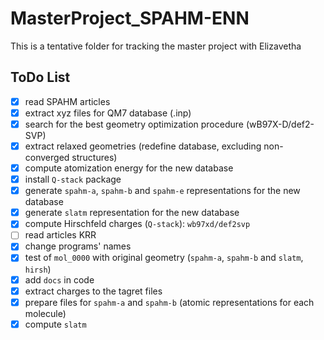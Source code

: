 # MasterProject_SPAHM-ENN
This is a tentative folder for tracking the master project with Elizavetha

## ToDo List
- [X] read SPAHM articles
- [X] extract xyz files for QM7 database (.inp)
- [X] search for the best geometry optimization procedure (wB97X-D/def2-SVP)
- [X] extract relaxed geometries (redefine database, excluding non-converged structures)
- [X] compute atomization energy for the new database
- [X] install `Q-stack` package
- [X] generate `spahm-a`, `spahm-b` and `spahm-e` representations for the new database
- [X] generate `slatm` representation for the new database 
- [X] compute Hirschfeld charges (`Q-stack`): `wb97xd/def2svp`
- [ ] read articles KRR
- [X] change programs' names
- [X] test of `mol_0000` with original geometry (`spahm-a`, `spahm-b` and `slatm`, `hirsh`)
- [X] add `docs` in code
- [X] extract charges to the tagret files
- [X] prepare files for `spahm-a` and `spahm-b` (atomic representations for each molecule)
- [X] compute `slatm`
